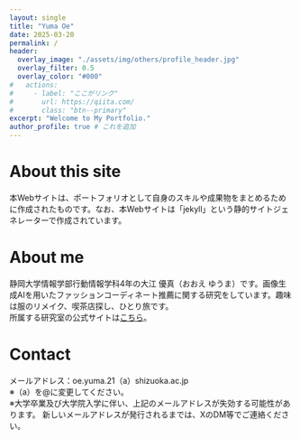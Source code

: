```yaml
---
layout: single
title: "Yuma Oe"
date: 2025-03-20
permalink: /
header:
  overlay_image: "./assets/img/others/profile_header.jpg"
  overlay_filter: 0.5
  overlay_color: "#000"
#   actions:
#     - label: "ここがリンク"
#       url: https://qiita.com/
#       class: "btn--primary"
excerpt: "Welcome to My Portfolio."
author_profile: true # これを追加
---
```


# About this site
本Webサイトは、ポートフォリオとして自身のスキルや成果物をまとめるために作成されたものです。なお、本Webサイトは「jekyll」という静的サイトジェネレーターで作成されています。

# About me
静岡大学情報学部行動情報学科4年の大江 優真（おおえ ゆうま）です。画像生成AIを用いたファッションコーディネート推薦に関する研究をしています。趣味は服のリメイク、喫茶店探し、ひとり旅です。  
所属する研究室の公式サイトは[こちら](https://shoji-lab.github.io/)。

# Contact
メールアドレス：oe.yuma.21（a）shizuoka.ac.jp  
※（a）を@に変更してください。  
※大学卒業及び大学院入学に伴い、上記のメールアドレスが失効する可能性があります。
新しいメールアドレスが発行されるまでは、XのDM等でご連絡ください。